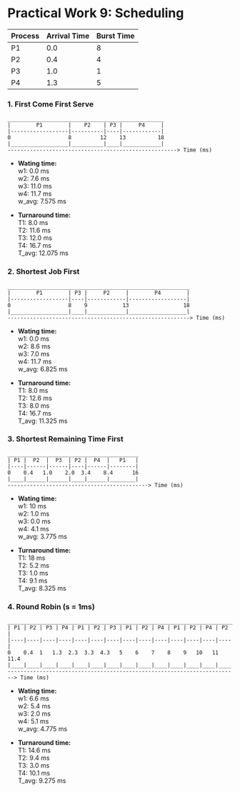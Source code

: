 # Practical Work 9: Scheduling

|Process|Arrival Time|Burst Time|
|----  | --- | --- |
|P1	|0.0|	8|
|P2	|0.4|	4|
|P3	|1.0|	1|
|P4	|1.3|	5|

### 1. First Come First Serve
```
_________________________________________________
|        P1        |    P2    | P3 |     P4     |
|------------------|----------|----|------------|
0                  8         12    13          18
|__________________|__________|____|____________|
-----------------------------------------------------> Time (ms)
```
- **Wating time:**  
w1: 0.0 ms  
w2: 7.6 ms  
w3: 11.0 ms  
w4: 11.7 ms  
w_avg: 7.575 ms  

- **Turnaround time:**  
T1: 8.0 ms  
T2: 11.6 ms  
T3: 12.0 ms  
T4: 16.7 ms  
T_avg: 12.075 ms

### 2. Shortest Job First
```
_________________________________________________________
|        P1        | P3 |     P2     |        P4        |
|------------------|----|------------|------------------|
0                  8    9           13                 18
|__________________|____|____________|__________________|
---------------------------------------------------------> Time (ms)
```
- **Wating time:**  
w1: 0.0 ms  
w2: 8.6 ms  
w3: 7.0 ms  
w4: 11.7 ms  
w_avg: 6.825 ms  

- **Turnaround time:**  
T1: 8.0 ms  
T2: 12.6 ms  
T3: 8.0 ms  
T4: 16.7 ms  
T_avg: 11.325 ms

### 3. Shortest Remaining Time First
```
_________________________________________
| P1 |  P2  |  P3  | P2 |  P4  |   P1   |
|----|------|------|----|------|--------|
0    0.4   1.0    2.0  3.4    8.4      16
|____|______|______|____|______|________|
--------------------------------------------> Time (ms)
```
- **Wating time:**  
w1: 10 ms  
w2: 1.0 ms  
w3: 0.0 ms  
w4: 4.1 ms  
w_avg: 3.775 ms  

- **Turnaround time:**  
T1: 18 ms  
T2: 5.2 ms  
T3: 1.0 ms  
T4: 9.1 ms  
T_avg: 8.325 ms

### 4. Round Robin (s = 1ms)
```
_______________________________________________________________________
| P1 | P2 | P3 | P4 | P1 | P2 | P3 | P1 | P2 | P4 | P1 | P2 | P4 | P2 |
|----|----|----|----|----|----|----|----|----|----|----|----|----|----|
0    0.4  1   1.3  2.3  3.3  4.3   5    6    7    8    9   10   11   11.4
|____|____|____|____|____|____|____|____|____|____|____|____|____|____|
------------------------------------------------------------------------> Time (ms)
```
- **Wating time:**  
w1: 6.6 ms  
w2: 5.4 ms  
w3: 2.0 ms  
w4: 5.1 ms  
w_avg: 4.775 ms  

- **Turnaround time:**  
T1: 14.6 ms  
T2: 9.4 ms  
T3: 3.0 ms  
T4: 10.1 ms  
T_avg: 9.275 ms
